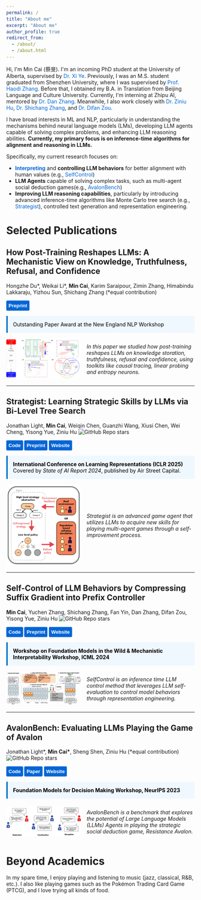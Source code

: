```yaml
---
permalink: /
title: "About me"
excerpt: "About me"
author_profile: true
redirect_from: 
  - /about/
  - /about.html
---
```


Hi, I'm Min Cai (蔡旻). I'm an incoming PhD student at the University of Alberta, supervised by <a href="https://xiye17.github.io" style="text-decoration: none; color: #0366d6; transition: color 0.3s;">Dr. Xi Ye</a>. Previously, I was an M.S. student graduated from Shenzhen University, where I was supervised by <a href="https://hdzhangust.github.io" style="text-decoration: none; color: #0366d6; transition: color 0.3s;">Prof. Haodi Zhang</a>. Before that, I obtained my B.A. in Translation from Beijing Language and Culture University. Currently, I'm interning at Zhipu AI, mentored by <a href="https://zhangdan0602.github.io" style="text-decoration: none; color: #0366d6; transition: color 0.3s;">Dr. Dan Zhang</a>. Meanwhile, I also work closely with <a href="https://acbull.github.io" style="text-decoration: none; color: #0366d6; transition: color 0.3s;">Dr. Ziniu Hu</a>, <a href="https://shichangzh.github.io" style="text-decoration: none; color: #0366d6; transition: color 0.3s;">Dr. Shichang Zhang</a>, and <a href="https://difanzou.github.io" style="text-decoration: none; color: #0366d6; transition: color 0.3s;">Dr. Difan Zou</a>.

I have broad interests in ML and NLP, particularly in understanding the mechanisms behind neural language models (LMs), developing LLM agents capable of solving complex problems, and enhancing LLM reasoning abilities. **Currently, my primary focus is on inference-time algorithms for alignment and reasoning in LLMs.**

Specifically, my current research focuses on:
- **<a href="https://arxiv.org/abs/2504.02904" style="text-decoration: none; color: #0366d6; transition: color 0.3s;">Interpreting</a>** and **controlling LLM behaviors** for better alignment with human values (e.g., <a href="https://llm-self-control.github.io" style="text-decoration: none; color: #0366d6; transition: color 0.3s;">SelfControl</a>)
- **LLM Agents** capable of solving complex tasks, such as multi-agent social deduction games(e.g., <a href="https://avalonbench.github.io" style="text-decoration: none; color: #0366d6; transition: color 0.3s;">AvalonBench</a>)
- **Improving LLM reasoning capabilities**, particularly by introducing advanced inference-time algorithms like Monte Carlo tree search (e.g., <a href="https://llm-strategist.github.io" style="text-decoration: none; color: #0366d6; transition: color 0.3s;">Strategist</a>), controlled text generation and representation engineering.


# Selected Publications

<div>
  <h2>How Post-Training Reshapes LLMs: A Mechanistic View on Knowledge, Truthfulness, Refusal, and Confidence</h2>
  <p>
    Hongzhe Du*, Weikai Li*, <b>Min Cai</b>, Karim Saraipour, Zimin Zhang, Himabindu Lakkaraju, Yizhou Sun, Shichang Zhang (*equal contribution)
  </p>
  <p>
    <a href="https://arxiv.org/abs/2504.02904" target="_blank" style="text-decoration:none;">
      <button style="padding:6px 6px; background-color:#0366d6; color:white; border:none; border-radius:3px; font-size:13px; font-weight:bold; cursor:pointer; transition: background-color 0.3s;">
        Preprint
      </button>
    </a>
  </p>
  <div style="border-left: 4px solid #007ACC; padding: 1em; background-color: #f0f8ff; margin: 1em 0; color: #000;">
    <p style="margin: 0;">Outstanding Paper Award at the New England NLP Workshop</p>
  </div>
  <div style="display: flex; align-items: center;">
    <!-- Figure Section -->
    <div style="flex-shrink: 0; margin-right: 15px;">
      <img src="../images/how_post_train_reshapes.png" alt="Strategist Figure" style="max-width: 200px; border-radius: 8px;">
    </div>
    <div>
      <p>
        <i>In this paper we studied how post-training reshapes LLMs on knowledge storation, truthfulness, refusal and confidence, using toolkits like causal tracing, linear probing and entropy neurons.</i>
      </p>
    </div>
  </div>
</div>

---

<div>
  <h2>Strategist: Learning Strategic Skills by LLMs via Bi-Level Tree Search</h2>
  <p>
    Jonathan Light, <b>Min Cai</b>, Weiqin Chen, Guanzhi Wang, Xiusi Chen, Wei Cheng, Yisong Yue, Ziniu Hu
    <img alt="GitHub Repo stars" src="https://img.shields.io/github/stars/jonathanmli/Avalon-LLM?logo=github&style=flat-square">
  </p>
  <p>
    <a href="https://github.com/jonathanmli/Avalon-LLM/" target="_blank" style="text-decoration:none;">
      <button style="padding:6px 6px; background-color:#0366d6; color:white; border:none; border-radius:3px; font-size:13px; font-weight:bold; cursor:pointer; transition: background-color 0.3s;">
        Code
      </button>
    </a>
    <a href="https://arxiv.org/abs/2408.10635" target="_blank" style="text-decoration:none;">
      <button style="padding:6px 6px; background-color:#0366d6; color:white; border:none; border-radius:3px; font-size:13px; font-weight:bold; cursor:pointer; transition: background-color 0.3s;">
        Preprint
      </button>
    </a>
    <a href="https://llm-strategist.github.io" target="_blank" style="text-decoration:none;">
      <button style="padding:6px 6px; background-color:#0366d6; color:white; border:none; border-radius:3px; font-size:13px; font-weight:bold; cursor:pointer; transition: background-color 0.3s;">
        Website
      </button>
    </a>
  </p>
  <div style="border-left: 4px solid #007ACC; padding: 1em; background-color: #f0f8ff; margin: 1em 0; color: #000;">
    <p style="margin: 0;"><strong>International Conference on Learning Representations (ICLR 2025)</strong><br>
    Covered by <em>State of AI Report 2024</em>, published by Air Street Capital.</p>
  </div>
  <div style="display: flex; align-items: center;">
    <!-- Figure Section -->
    <div style="flex-shrink: 0; margin-right: 15px;">
      <img src="../images/strategist-fig.png" alt="Strategist Figure" style="max-width: 200px; border-radius: 8px;">
    </div>
    <div>
      <p>
        <i>Strategist is an advanced game agent that utilizes LLMs to acquire new skills for playing multi-agent games through a self-improvement process.</i>
      </p>
    </div>
  </div>
</div>

---

<div>
  <h2>Self-Control of LLM Behaviors by Compressing Suffix Gradient into Prefix Controller</h2>
  <p>
    <b>Min Cai</b>, Yuchen Zhang, Shichang Zhang, Fan Yin, Dan Zhang, Difan Zou, Yisong Yue, Ziniu Hu
    <img alt="GitHub Repo stars" src="https://img.shields.io/github/stars/HenryCai11/LLM-Self-Control?logo=github&style=flat-square">
  </p>
  <p>
    <a href="https://github.com/HenryCai11/LLM-Self-Control" target="_blank" style="text-decoration:none;">
      <button style="padding:6px 6px; background-color:#0366d6; color:white; border:none; border-radius:3px; font-size:13px; font-weight:bold; cursor:pointer; transition: background-color 0.3s;">
        Code
      </button>
    </a>
    <a href="https://arxiv.org/abs/2406.02721" target="_blank" style="text-decoration:none;">
      <button style="padding:6px 6px; background-color:#0366d6; color:white; border:none; border-radius:3px; font-size:13px; font-weight:bold; cursor:pointer; transition: background-color 0.3s;">
        Preprint
      </button>
    </a>
    <a href="https://llm-self-control.github.io" target="_blank" style="text-decoration:none;">
      <button style="padding:6px 6px; background-color:#0366d6; color:white; border:none; border-radius:3px; font-size:13px; font-weight:bold; cursor:pointer; transition: background-color 0.3s;">
        Website
      </button>
    </a>
  </p>
  <div style="border-left: 4px solid #007ACC; padding: 1em; background-color: #f0f8ff; margin: 1em 0; color: #000;">
    <p style="margin: 0;"><strong>Workshop on Foundation Models in the Wild & Mechanistic Interpretability Workshop, ICML 2024</strong></p>
  </div>
  <div style="display: flex; align-items: center;">
    <!-- Image Section -->
    <div style="flex-shrink: 0; margin-right: 15px;">
      <img src="../images/selfcontrol-fig.png" alt="SelfControl Figure" style="max-width: 200px; border-radius: 8px;">
    </div>
    <!-- Text Section -->
    <div>
      <p>
        <i>SelfControl is an inference time LLM control method that leverages LLM self-evaluation to control model behaviors through representation engineering.</i>
      </p>
    </div>
  </div>
</div>

---

<!-- Text and Buttons Section -->
<div>
  <h2>AvalonBench: Evaluating LLMs Playing the Game of Avalon</h2>
  <p>
    Jonathan Light*, <b>Min Cai*</b>, Sheng Shen, Ziniu Hu (*equal contribution)
    <img alt="GitHub Repo stars" src="https://img.shields.io/github/stars/jonathanmli/Avalon-LLM?logo=github&style=flat-square">
  </p>
  <p>
    <a href="https://github.com/jonathanmli/Avalon-LLM/" target="_blank" style="text-decoration:none;">
      <button style="padding:6px 6px; background-color:#0366d6; color:white; border:none; border-radius:3px; font-size:13px; font-weight:bold; cursor:pointer; transition: background-color 0.3s;">
        Code
      </button>
    </a>
    <a href="https://arxiv.org/abs/2310.05036" target="_blank" style="text-decoration:none;">
      <button style="padding:6px 6px; background-color:#0366d6; color:white; border:none; border-radius:3px; font-size:13px; font-weight:bold; cursor:pointer; transition: background-color 0.3s;">
        Paper
      </button>
    </a>
    <a href="https://avalonbench.github.io" target="_blank" style="text-decoration:none;">
      <button style="padding:6px 6px; background-color:#0366d6; color:white; border:none; border-radius:3px; font-size:13px; font-weight:bold; cursor:pointer; transition: background-color 0.3s;">
        Website
      </button>
    </a>
  </p>
  <div style="border-left: 4px solid #007ACC; padding: 1em; background-color: #f0f8ff; margin: 1em 0; color: #000;">
    <p style="margin: 0;"><strong>Foundation Models for Decision Making Workshop, NeurIPS 2023</strong></p>
  </div>
  <div style="display: flex; align-items: center;">
    <!-- Figure Section -->
    <div style="flex-shrink: 0; margin-right: 15px;">
      <img src="../images/avalonbench-fig.png" alt="AvalonBench Figure" style="max-width: 200px; border-radius: 8px;">
    </div>
    <div>
      <p>
        <i>AvalonBench is a benchmark that explores the potential of Large Language Models (LLMs) Agents in playing the strategic social deduction game, Resistance Avalon.</i>
      </p>
    </div>
  </div>
</div>

<!-- Figure Section -->
<!-- Text and Buttons Section -->
# Beyond Academics

In my spare time, I enjoy playing and listening to music (jazz, classical, R&B, etc.). I also like playing games such as the Pokémon Trading Card Game (PTCG), and I love trying all kinds of food.